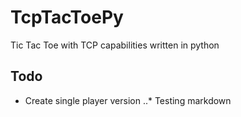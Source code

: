 # TcpTacToePy
Tic Tac Toe with TCP capabilities written in python

## Todo
* Create single player version
..* Testing markdown